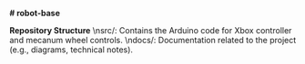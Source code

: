 **# robot-base**

**Repository Structure**
\nsrc/: Contains the Arduino code for Xbox controller and mecanum wheel controls.
\ndocs/: Documentation related to the project (e.g., diagrams, technical notes).
